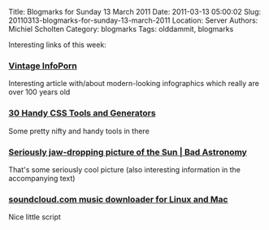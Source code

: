 Title: Blogmarks for Sunday 13 March 2011
Date: 2011-03-13 05:00:02
Slug: 20110313-blogmarks-for-sunday-13-march-2011
Location: Server
Authors: Michiel Scholten
Category: blogmarks
Tags: olddammit, blogmarks

<p>Interesting links of this week:</p>
<h3><a href="http://www.informationisbeautiful.net/2011/vintage-infoporn-no-1/">Vintage InfoPorn</a></h3>
<p>Interesting article with/about modern-looking infographics which really are over 100 years old</p>
<h3><a href="http://www.designerterminal.com/recources/css/css-tools-generators.html">30  Handy CSS Tools and Generators</a></h3>
<p>Some pretty nifty and handy tools in there</p>
<h3><a href="http://blogs.discovermagazine.com/badastronomy/2011/03/08/seriously-jaw-dropping-picture-of-the-sun/">Seriously jaw-dropping picture of the Sun | Bad Astronomy</a></h3>
<p>That's some seriously cool picture (also interesting information in the accompanying text)</p>
<h3><a href="http://360percents.com/posts/soundcloud-com-music-downloader-for-linux/">soundcloud.com music downloader for Linux and Mac</a></h3>
<p>Nice little script</p>
